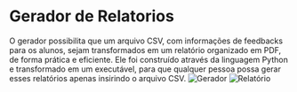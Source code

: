 # Gerador de Relatorios
 O gerador possibilita que um arquivo CSV, com informações de feedbacks para os alunos, sejam transformados em um relatório organizado em PDF, de forma prática e eficiente. Ele foi construído através da linguagem Python e transformado em um executável, para que qualquer pessoa possa gerar esses relatórios apenas insirindo o arquivo CSV.
![Gerador](https://github.com/user-attachments/assets/169895e5-12bd-4d12-a02a-df319d746202)
![Relatório](https://github.com/user-attachments/assets/0fc657fa-e4c2-4a87-a94e-e72438aa823a)
